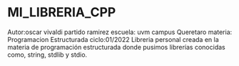 # MI_LIBRERIA_CPP
Autor:oscar vivaldi partido ramirez 
escuela: uvm campus Queretaro
materia: Programacion Estructurada
ciclo:01/2022
Libreria personal creada en la materia de programación estructurada donde pusimos librerías conocidas como, string, stdlib y stdio.
